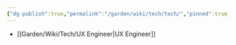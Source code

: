 ```yaml
---
{"dg-publish":true,"permalink":"/garden/wiki/tech/tech/","pinned":true,"noteIcon":"1","created":"2024-12-01T16:05:12.397+01:00","updated":"2024-12-01T18:57:52.821+01:00"}
---
```



- [[Garden/Wiki/Tech/UX Engineer\|UX Engineer]]



